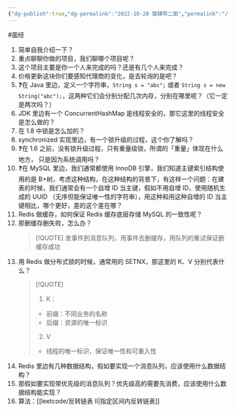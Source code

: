 ```yaml
---
{"dg-publish":true,"dg-permalink":"2022-10-20 猿辅导二面","permalink":"/2022-10-20 猿辅导二面/"}
---
```



#面经

1. 简单自我介绍一下？
2. 重点聊聊你做的项目，我们聊哪个项目呢？
3. 这个项目主要是你一个人来完成的吗？还是有几个人来完成？
4. 价格更新这块你们要感知代理商的变化，是去轮询的是吧？
5. ❓在 Java 里边，定义一个字符串，`String s = "abc";` 或者 `String s = new String("abc");`，这两种它们会分别分配几次内存，分别在哪里呢？（它一定是两次吗？）
6. JDK 里边有一个 ConcurrentHashMap 是线程安全的，那它这里的线程安全是怎么做的？
7. 在 1.8 中锁是怎么加的？
8. synchronized 实现里边，有一个锁升级的过程，这个你了解吗？
9. ❓在 1.6 之前，没有锁升级过程，只有重量级锁，所谓的「重量」体现在什么地方， 只是因为系统调用吗？
10. ❓在 MySQL 里边，我们通常都使用 InnoDB 引擎，我们知道主键索引结构使用的是 B+树，考虑这种结构，在这种结构的背景下，有这样一个问题：在建表的时候，我们通常会有一个自增 ID 当主键，假如不用自增 ID，使用随机生成的 UUID （无序但能保证唯一性的字符串），用这种和用这种自增的 ID 当主键相比，哪个更好，差的这个差在哪？
11. Redis 做缓存，如何保证 Redis 缓存底层存储 MySQL 的一致性呢？
12. 那删缓存删失败，怎么办？
	> [!QUOTE] 
	> 发事件到消息队列，用事件去删缓存，用队列的重试保证删缓存成功
13. 用 Redis 做分布式锁的时候，通常用的 SETNX，那这里的 K、V 分别代表什么？
	> [!QUOTE] 
	> 1. K：
	> - 前缀：不同业务的名称
	> - 后缀：资源的唯一标识 
	> 2. V
	> - 线程的唯一标识，保证唯一性和可重入性
14. Redis 里边有几种数据结构，假如要实现一个消息队列，应该使用什么数据结构？
15. 那假如要实现带优先级的消息队列？优先级高的需要先消费，应该使用什么数据结构能实现？
16. 算法：[[leetcode/反转链表 II\|指定区间内反转链表]]